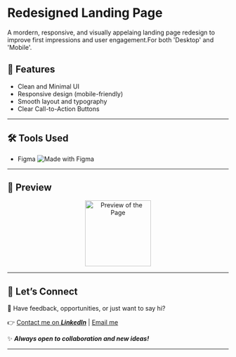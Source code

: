 # Redesigned Landing Page

A mordern, responsive, and visually appelaing landing page redesign to improve first impressions and user engagement.For both 'Desktop' and 'Mobile'.

## 🚀 Features
- Clean and Minimal UI
- Responsive design (mobile-friendly)
- Smooth layout and typography
- Clear Call-to-Action Buttons

---

## 🛠️ Tools Used
- Figma ![Made with Figma](https://img.shields.io/badge/Made%20with-Figma-blue?logo=figma)

---

## 📸 Preview
<p align="center">
  <img scr="./image(s)/redesigned_website.jpg" alt="Preview of the Page" width="150"/>

</p>

---

## 🚀 Let’s Connect

💌 Have feedback, opportunities, or just want to say hi?

👉 [Contact me on ***LinkedIn***](https://www.linkedin.com/in/chirag-kumar-soni)  | [Email me](mailto:chiragksoni0@gmail.com)  

✨ ***Always open to collaboration and new ideas!***

---